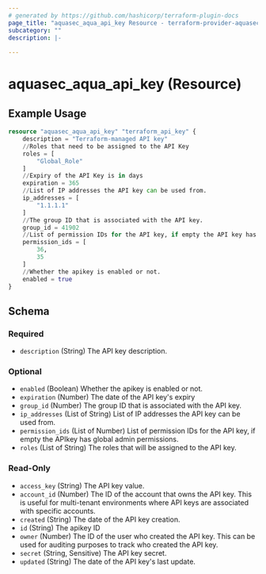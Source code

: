 ```yaml
---
# generated by https://github.com/hashicorp/terraform-plugin-docs
page_title: "aquasec_aqua_api_key Resource - terraform-provider-aquasec"
subcategory: ""
description: |-
  
---
```


# aquasec_aqua_api_key (Resource)



## Example Usage

```terraform
resource "aquasec_aqua_api_key" "terraform_api_key" {
    description = "Terraform-managed API key"
    //Roles that need to be assigned to the API Key
    roles = [
        "Global_Role"
    ]
    //Expiry of the API Key is in days
    expiration = 365
    //List of IP addresses the API key can be used from.
    ip_addresses = [ 
        "1.1.1.1"
    ]
    //The group ID that is associated with the API key.
    group_id = 41902
    //List of permission IDs for the API key, if empty the API key has global admin permissions.
    permission_ids = [
        36,
        35
    ]
    //Whether the apikey is enabled or not.
    enabled = true
}
```

<!-- schema generated by tfplugindocs -->
## Schema

### Required

- `description` (String) The API key description.

### Optional

- `enabled` (Boolean) Whether the apikey is enabled or not.
- `expiration` (Number) The date of the API key's expiry
- `group_id` (Number) The group ID that is associated with the API key.
- `ip_addresses` (List of String) List of IP addresses the API key can be used from.
- `permission_ids` (List of Number) List of permission IDs for the API key, if empty the APIkey has global admin permissions.
- `roles` (List of String) The roles that will be assigned to the API key.

### Read-Only

- `access_key` (String) The API key value.
- `account_id` (Number) The ID of the account that owns the API key. This is useful for multi-tenant environments where API keys are associated with specific accounts.
- `created` (String) The date of the API key creation.
- `id` (String) The apikey ID
- `owner` (Number) The ID of the user who created the API key. This can be used for auditing purposes to track who created the API key.
- `secret` (String, Sensitive) The API key secret.
- `updated` (String) The date of the API key's last update.


